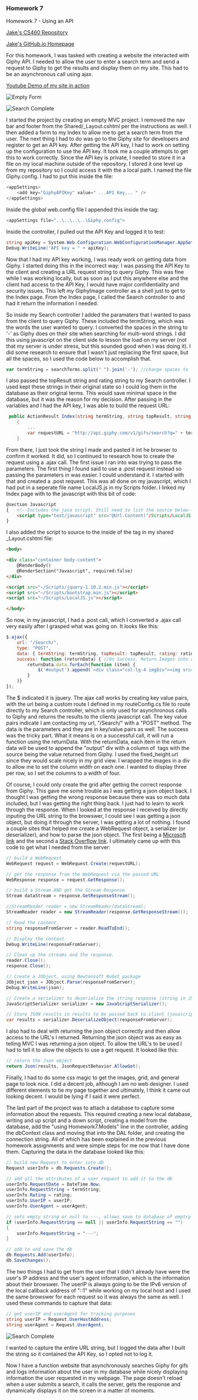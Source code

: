 ### Homework 7

Homework 7 - Using an API

[Jake's CS460 Repository](https://github.com/jthatfield15/cs460/)

[Jake's GitHub.io Homepage](https://jthatfield15.github.io/cs460/)

For this homework, I was tasked with creating a website the interacted with Giphy API. I needed to allow the user
to enter a search term and send a request to Giphy to get the results and display them on my site. This had to be
an asynchronous call using ajax. 

[Youtube Demo of my site in action](https://youtu.be/7-mm6JBx5Fs)

![Empty Form](https://jthatfield15.github.io/cs460/hw7/1.JPG) 

![Search Complete](https://jthatfield15.github.io/cs460/hw7/2.JPG) 
	
I started the project by creating an empty MVC project. I removed the nav bar and footer from the Shared/_Layout.cshtml
per the instructions as well. I then added a form to my Index to allow me to get a search term from the user.
The next thing I had to do was go to the Giphy site for developers and register to get an API key. After getting the 
API key, I had to work on setting up the configuration to use the API key. It took me a couple attempts to get this to
work correctly. Since the API key is private, I needed to store it in a file on my local machine outside of the repository.
I stored it one level up from my repository so I could access it with the a local path. I named the file Giphy.config. 
I had to put this inside the file:

```c#
<appSettings>
	<add key="GiphyAPIKey" value=" ...API Key... " />
</appSettings>
```
Inside the global web.config file I appended this inside the <appSettings> tag:

```c#
<appSettings file="..\..\..\..\Giphy.config">
```

Inside the controller, I pulled out the API Key and logged it to test:

```c#
string apiKey = System.Web.Configuration.WebConfigurationManager.AppSettings["GiphyAPIKey"];
Debug.WriteLine("API key = " + apiKey);
```

Now that I had my API key working, I was ready work on getting data from Giphy. I started doing this in the incorrect way: I 
was passing the API Key to the client and creating a URL request string to query Giphy. This was fine while I was working
locally, but as soon as I put this anywhere else and the client had access to the API Key, I would have major confidentiality
and security issues. This left my GiphyImage controller as a shell just to get to the Index page. From the Index page, I called
the Search controller to and had it return the information I needed.

So inside my Search controller I added the paramaters that I wanted to pass from the client to query Giphy. These included the 
termString, which was the words the user wanted to query. I converted the spaces in the string to '-' as Giphy does on their site
when searching for multi-word strings. I did this using javascript on the client side to lesson the load on my server (not that
my server is under stress, but this sounded good when I was doing it). I did some research to ensure that I wasn't just replacing
the first space, but all the spaces, so I used the code below to accomplish that.

```javascript
var termString = searchTerms.split(" ").join('-'); //change spaces to - as Giphy does on their site
```

I also passed the topResult string and rating string to my Search controller. I used kept these strings in their original state so 
I could log them in the database as their original terms. This would save minimal space in the database, but it was
the reason for my decision. After passing in the variables and I had the API key, I was able to build the request URL:

```c#
 public ActionResult Index(string termString, string topResult, string rating)
	{
		...
		var requestURL = "http://api.giphy.com/v1/gifs/search?q=" + termString + topResult + ratingString + "&api_key=" + apiKey;
	}
```
From there, I just took the string I made and pasted it int he browser to confirm it worked. It did, so I continued to 
research how to create the request using a .ajax call. The first issue I ran into was trying to pass the parameters. The first
thing I found said to use a .post request instead so passing the parameters in was easier. I could understand it. I started
with that and created a .post request. This was all done on my javascript, which I had put in a seperate file name LocalJS.js in
my Scripts folder. I linked my Index page with to the javascript with this bit of code:

```html
@section Javascript 
{   <!--Includes the java script. Still need to list the source below-->
	<script type="text/javascript" src="@Url.Content("/Scripts/LocalJS.js")"></script>    
}
```

I also added the script to source to the inside of the <body> tag in my shared _Layout.cshtml file:

```html
<body>

<div class="container body-content">
	@RenderBody()
	@RenderSection("Javascript", required:false)
</div>

<script src="~/Scripts/jquery-1.10.2.min.js"></script>
<script src="~/Scripts/bootstrap.min.js"></script>
<script src="~/Scripts/LocalJS.js"></script>

</body>
```

So now, in my javascript, I had a .post call, which I converted a .ajax call very easily after I grasped what was going on. It looks
like this:

```javascript
$.ajax({
	url: "/Search/",
	type: "POST",
	data: { termString: termString, topResult: topResult, rating: rating },
	success: function (returnData) { //On Success, Return Images into a grid 
		returnData.data.forEach(function (item) {
			$('#output').append(`<div class="col-lg-4 imgDiv"><img src="${item.images.fixed_height.url}" class="col-lg -4 imgClass"></div>`);
		}
	)}
});
```

The $ indicated it is jquery. The ajax call works by creating key value pairs, with the url being a custom route I defined in my routeConfig.cs file
to route directly to my Search controller, which is only used for asynchronous calls to Giphy and returns the results to the clients javascript call.
The key value pairs indicate I am contacting my url, "/Search/" with a "POST" method. The data is the parameters and they are in key/value pairs as well.
The success was the tricky part. What it means is on a successful call, it will run a function using the returnData. With the returnData, each item in the 
return data will be used to append the "output" div with a column of <img> tags with the source being the value returned from Giphy. I used the 
fixed_height.url since they would scale nicely in my grid view. I wrapped the images in a div to allow me to set the column width on each one. I wanted
to display three per row, so I set the columns to a width of four.

Of course, I could only create the grid after getting the correct response from Giphy. This gave me some trouble as I was getting a json object back.
I thought I was getting the wrong response because there was so much data included, but I was getting the right thing back. I just had to learn to work
through the response. When I looked at the response I received by directly inputing the URL string to the browswer, I could see I was getting a json object,
but doing it through the server, I was getting a lot of nothing. I found a couple sites that helped me create a WebRequest object, a serializer (or deserializer),
and how to parse the json object. The first being a [Microsoft link](https://docs.microsoft.com/en-us/dotnet/framework/network-programming/how-to-request-data-using-the-webrequest-class)
and the second a [Stack Overflow link](https://stackoverflow.com/questions/20437279/getting-json-data-from-a-response-stream-and-reading-it-as-a-string).
I ultimately came up with this code to get what I needed from the server:

```c#
// build a WebRequest
WebRequest request = WebRequest.Create(requestURL);

// get the response from the WebRequest via the passed URL
WebResponse response = request.GetResponse();

// build a Stream AND get the Stream Response
Stream dataStream = response.GetResponseStream();

//StreamReader reader = new StreamReader(dataStream);
StreamReader reader = new StreamReader(response.GetResponseStream());

// Read the content.  
string responseFromServer = reader.ReadToEnd();

// Display the content.  
Debug.WriteLine(responseFromServer);

// Clean up the streams and the response.  
reader.Close();
response.Close();

// Create a JObject, using Newtonsoft NuGet package
JObject json = JObject.Parse(responseFromServer);
Debug.WriteLine(json);

// Create a serializer to deserialize the string response (string in JSON format)
JavaScriptSerializer serializer = new JavaScriptSerializer();

// Store JSON results in results to be passed back to client (javascript)
var results = serializer.DeserializeObject(responseFromServer);  
```

I also had to deal with returning the json object correctly and then allow access to the URL's I returned. Returning the json object was as 
easy as telling MVC I was returning a json object. To allow the URL's to be used I had to tell it to allow the objects to use a get request. 
It looked like this:

```c#
// return the Json object
return Json(results, JsonRequestBehavior.AllowGet);
```

Finally, I had to do some css magic to get the images, grid, and general page to look nice. I did a decent job, although I am no web designer. I used 
different elements to tie my page together and ultimately, I think it came out looking decent. I would be lying if I said it were perfect. 

The last part of the project was to attach a database to capture some information about the requests. This required creating a new local database, writing 
and up script and a down script, creating a model from the database, add the "using Homework7.Models" line in the controller, adding the dbContext class and 
moving that into the DAL folder, and creating the connection string. All of which has been explained in the previous homework assignments and were simple
steps for me now that I have done them. Capturing the data in the database looked like this:

```c#
// build new Request to enter into db
Request userInfo = db.Requests.Create();

// add all the attributes of a user request to add it to the db
userInfo.RequestDate = DateTime.Now;
userInfo.RequestString = termString;
userInfo.Rating = rating;
userInfo.UserIP = userIP;
userInfo.UserAgent = userAgent;

// sets empty string or null to ---, allows save to database of emptry string
if (userInfo.RequestString == null || userInfo.RequestString == "")
{
	userInfo.RequestString = "---"; 
}

// add to and save the db
db.Requests.Add(userInfo);
db.SaveChanges();
```

The two things I had to get from the user that I didn't already have were the user's IP address and the user's agent information, which is the 
information about their browswer. The userIP is always going to be the IPv6 version of the local callback address of "::1" while working on my
local host and I used the same browswer for each request so it was always the same as well. I used these commands to capture that data:

```c#
// get userIP and userAgent for tracking purposes
string userIP = Request.UserHostAddress;
string userAgent = Request.UserAgent;
```

![Search Complete](https://jthatfield15.github.io/cs460/hw7/3.JPG) 

I wanted to capture the entire URL string, but I logged the data after I built the string so it contained the API Key, so I opted not to log it.

Now I have a function website that asynchronously searches Giphy for gifs and logs information about the user in my database while nicely displaying
information the user requested in my webpage. The page doesn't reload when a user submits a search, it calls the server, gets the response and 
dynamically displays it on the screen in a matter of moments.
